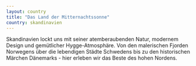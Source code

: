 ```yaml
---
layout: country
title: "Das Land der Mitternachtssonne"
country: skandinavien
---
```


Skandinavien lockt uns mit seiner atemberaubenden Natur, modernem Design und gemütlicher Hygge-Atmosphäre. Von den malerischen Fjorden Norwegens über die lebendigen Städte Schwedens bis zu den historischen Märchen Dänemarks - hier erleben wir das Beste des hohen Nordens.
